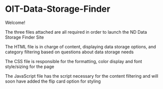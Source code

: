 # OIT-Data-Storage-Finder

Welcome!

The three files attached are all required in order to launch the ND Data Storage Finder Site

The HTML file is in charge of content, displaying data storage options, and category filtering based on questions about data storage needs

The CSS file is responsible for the formatting, color display and font style/sizing for the page

The JavaScript file has the script necessary for the content filtering and will soon have added the flip card option for styling
